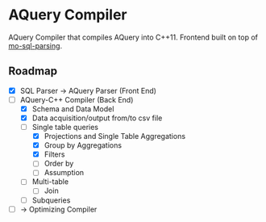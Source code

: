 # AQuery Compiler

AQuery Compiler that compiles AQuery into C++11.
Frontend built on top of [mo-sql-parsing](https://github.com/klahnakoski/mo-sql-parsing).

## Roadmap
- [x] SQL Parser -> AQuery Parser (Front End)
- [ ] AQuery-C++ Compiler (Back End)
   -  [x] Schema and Data Model 
   -  [x] Data acquisition/output from/to csv file
   -  [ ] Single table queries
      -  [x] Projections and Single Table Aggregations 
      -  [x] Group by Aggregations
      -  [x] Filters
      -  [ ] Order by
      -  [ ] Assumption
   -  [ ] Multi-table 
      -  [ ] Join
   -  [ ] Subqueries 
- [ ] -> Optimizing Compiler

